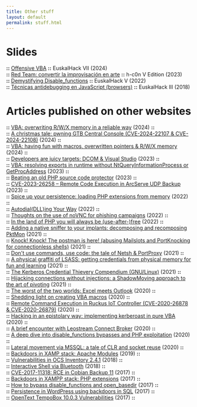 ```yaml
---
title: Other stuff
layout: default
permalink: stuff.html
---
```


# Slides
__::__ [Offensive VBA](https://github.com/X-C3LL/congresos-slides/blob/master/Offensive%20VBA.pdf) __::__ EuskalHack VII (2024)<br>
__::__ [Red Team: convertir la improvisación en arte](https://github.com/X-C3LL/congresos-slides/blob/master/Red%20Team%20convertir%20la%20improvisaci%C3%B3n%20en%20arte-6.pdf) __::__ h-c0n V Edition (2023)<br>
__::__ [Demystifying Disable_functions](https://github.com/X-C3LL/congresos-slides/blob/master/Demystifying%20Disable_functions%20(EUSKALHACK%20V).pdf) __::__ EuskalHack V (2022)<br>
__::__ [Técnicas antidebugging en JavaScript (browsers)](https://github.com/X-C3LL/congresos-slides/blob/master/ANtidebugging-JS-PDF.pdf) __::__ EuskalHack III (2018)<br>

# Articles published on other websites
__::__ [
VBA: overwriting R/W/X memory in a reliable way](https://adepts.of0x.cc/vba-rwx-addendum/) (2024) __::__<br>
__::__ [
A christmas tale: pwning GTB Central Console (CVE-2024-22107 & CVE-2024-22108)](https://adepts.of0x.cc/gtbcc-pwned/) (2024) __::__<br>
__::__ [
VBA: having fun with macros, overwritten pointers & R/W/X memory](https://adepts.of0x.cc/vba-hijack-pointers-rwa/) (2024) __::__<br>
__::__ [
Developers are juicy targets: DCOM & Visual Studio](https://adepts.of0x.cc/visual-studio-dcom/) (2023) __::__<br>
__::__ [
VBA: resolving exports in runtime without NtQueryInformationProcess or GetProcAddress](https://adepts.of0x.cc/vba-exports-runtime/) (2023) __::__<br>
__::__ [
Beating an old PHP source code protector](https://adepts.of0x.cc/decrypt-nu-coder/) (2023) __::__<br>
__::__ [
CVE-2023-26258 – Remote Code Execution in ArcServe UDP Backup](https://www.mdsec.co.uk/2023/06/cve-2023-26258-remote-code-execution-in-arcserve-udp-backup/) (2023) __::__<br>
__::__ [
Spice up your persistence: loading PHP extensions from memory](https://adepts.of0x.cc/dlopen-from-memory-php/) (2022) __::__<br>
__::__ [
Autodial(DLL)ing Your Way](https://www.mdsec.co.uk/2022/10/autodialdlling-your-way/) (2022) __::__<br>
__::__ [
Thoughts on the use of noVNC for phishing campaigns](https://adepts.of0x.cc/novnc-phishing/) (2022) __::__<br>
__::__ [
In the land of PHP you will always be (use-after-)free](https://adepts.of0x.cc/challenge01-php-uaf/) (2022) __::__<br>
__::__ [
Adding a native sniffer to your implants: decomposing and recomposing PktMon](https://adepts.of0x.cc/pktmon-dissection/) (2021) __::__<br>
__::__ [
Knock! Knock! The postman is here! (abusing Mailslots and PortKnocking for connectionless shells)](https://adepts.of0x.cc/connectionless-shells/) (2021) __::__<br>
__::__ [
Don't use commands, use code: the tale of Netsh & PortProxy](https://adepts.of0x.cc/netsh-portproxy-code/) (2021) __::__<br>
__::__ [
A physical graffiti of LSASS: getting credentials from physical memory for fun and learning](https://adepts.of0x.cc/physical-graffiti-lsass/) (2021) __::__<br>
__::__ [The Kerberos Credential Thievery Compendium (GNU/Linux)](https://adepts.of0x.cc/kerberos-thievery-linux/) (2021) __::__<br>
__::__ [Hijacking connections without injections: a ShadowMoving approach to the art of pivoting](https://adepts.of0x.cc/shadowmove-hijack-socket/) (2021) __::__<br>
__::__ [The worst of the two worlds: Excel meets Outlook](https://adepts.of0x.cc/vba-outlook/) (2020) __::__<br>
__::__ [Shedding light on creating VBA macros](https://adepts.of0x.cc/vba-tools/) (2020) __::__<br>
__::__ [Remote Command Execution in Ruckus IoT Controller (CVE-2020-26878 & CVE-2020-26879)](https://adepts.of0x.cc/ruckus-vriot-rce/) (2020) __::__<br>
__::__ [Hacking in an epistolary way: implementing kerberoast in pure VBA](https://adepts.of0x.cc/kerberoast-vba-macro/) (2020) __::__<br>
__::__ [A brief encounter with Leostream Connect Broker](https://adepts.of0x.cc/leostream-xss-to-rce/) (2020) __::__<br>
__::__ [A deep dive into disable_functions bypasses and PHP exploitation](https://www.blackarrow.net/disable-functions-bypasses-and-php-exploitation/) (2020) __::__<br>
__::__ [Lateral movement via MSSQL: a tale of CLR and socket reuse](https://www.blackarrow.net/mssqlproxy-pivoting-clr/) (2020) __::__<br>
__::__ [Backdoors in XAMP stack: Apache Modules](https://www.tarlogic.com/en/blog/backdoors-modulos-apache/) (2019) __::__<br>
__::__ [Vulnerabilities in OCS Inventory 2.4.1](https://www.tarlogic.com/en/blog/vulnerabilities-in-ocs-inventory-2-4-1/) (2018) __::__<br>
__::__ [Interactive Shell via Bluetooth](https://www.tarlogic.com/en/blog/interactive-shell-via-bluetooth/) (2018) __::__<br>
__::__ [CVE-2017-11318: RCE in Cobian Backup 11](https://www.tarlogic.com/en/blog/cobian-backup-11-rce-cve-2017-11318/) (2017) __::__<br>
__::__ [Backdoors in XAMPP stack: PHP extensions](https://www.tarlogic.com/en/blog/backdoors-php-extensions/) (2017) __::__<br>
__::__ [How to bypass disable_functions and open_basedir](https://www.tarlogic.com/en/blog/how-to-bypass-disable_functions-and-open_basedir/) (2017) __::__<br>
__::__ [Persistence in WordPress using backdoors in SQL](https://www.tarlogic.com/en/blog/backdoors-in-sql-wordpress/) (2017) __::__<br>
__::__ [OpenText TempoBox 10.0.3 Vulnerabilities](https://www.tarlogic.com/en/blog/opentext-tempobox-vulnerabilities/) (2017) __::__<br>
